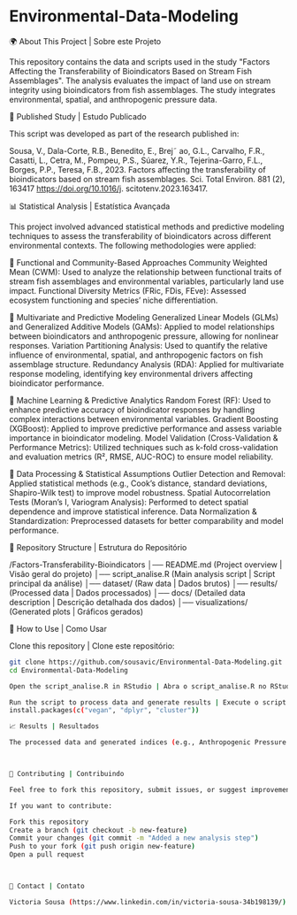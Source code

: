 # Environmental-Data-Modeling
🌍 About This Project | Sobre este Projeto

This repository contains the data and scripts used in the study "Factors Affecting the Transferability of Bioindicators Based on Stream Fish Assemblages". The analysis evaluates the impact of land use on stream integrity using bioindicators from fish assemblages. The study integrates environmental, spatial, and anthropogenic pressure data.


📰 Published Study | Estudo Publicado

This script was developed as part of the research published in:

Sousa, V., Dala-Corte, R.B., Benedito, E., Brej˜ ao, G.L., Carvalho, F.R., Casatti, L., Cetra, M., Pompeu, P.S., Súarez, Y.R., Tejerina-Garro, F.L., Borges, P.P., Teresa, F.B., 2023. Factors affecting the transferability of bioindicators based on stream fish assemblages. Sci. Total Environ. 881 (2), 163417 https://doi.org/10.1016/j. scitotenv.2023.163417.


📊 Statistical Analysis | Estatística Avançada

This project involved advanced statistical methods and predictive modeling techniques to assess the transferability of bioindicators across different environmental contexts. The following methodologies were applied:

📌 Functional and Community-Based Approaches
Community Weighted Mean (CWM): Used to analyze the relationship between functional traits of stream fish assemblages and environmental variables, particularly land use impact.
Functional Diversity Metrics (FRic, FDis, FEve): Assessed ecosystem functioning and species’ niche differentiation.

📌 Multivariate and Predictive Modeling
Generalized Linear Models (GLMs) and Generalized Additive Models (GAMs): Applied to model relationships between bioindicators and anthropogenic pressure, allowing for nonlinear responses.
Variation Partitioning Analysis: Used to quantify the relative influence of environmental, spatial, and anthropogenic factors on fish assemblage structure.
Redundancy Analysis (RDA): Applied for multivariate response modeling, identifying key environmental drivers affecting bioindicator performance.

📌 Machine Learning & Predictive Analytics
Random Forest (RF): Used to enhance predictive accuracy of bioindicator responses by handling complex interactions between environmental variables.
Gradient Boosting (XGBoost): Applied to improve predictive performance and assess variable importance in bioindicator modeling.
Model Validation (Cross-Validation & Performance Metrics): Utilized techniques such as k-fold cross-validation and evaluation metrics (R², RMSE, AUC-ROC) to ensure model reliability.

📌 Data Processing & Statistical Assumptions
Outlier Detection and Removal: Applied statistical methods (e.g., Cook’s distance, standard deviations, Shapiro-Wilk test) to improve model robustness.
Spatial Autocorrelation Tests (Moran’s I, Variogram Analysis): Performed to detect spatial dependence and improve statistical inference.
Data Normalization & Standardization: Preprocessed datasets for better comparability and model performance.

📂 Repository Structure | Estrutura do Repositório

/Factors-Transferability-Bioindicators
│── README.md  (Project overview | Visão geral do projeto)
│── script_analise.R  (Main analysis script | Script principal da análise)
│── dataset/  (Raw data | Dados brutos)
│── results/  (Processed data | Dados processados)
│── docs/  (Detailed data description | Descrição detalhada dos dados)
│── visualizations/  (Generated plots | Gráficos gerados)


📜 How to Use | Como Usar

Clone this repository | Clone este repositório:
```bash
git clone https://github.com/sousavic/Environmental-Data-Modeling.git
cd Environmental-Data-Modeling

Open the script_analise.R in RStudio | Abra o script_analise.R no RStudio.

Run the script to process data and generate results | Execute o script para processar os dados e gerar resultados.
install.packages(c("vegan", "dplyr", "cluster"))

📈 Results | Resultados

The processed data and generated indices (e.g., Anthropogenic Pressure Index - IPA) are stored in the results/ folder. Plots illustrating the relationships between land use and stream integrity can be found in visualizations/.



🤝 Contributing | Contribuindo

Feel free to fork this repository, submit issues, or suggest improvements.

If you want to contribute:

Fork this repository
Create a branch (git checkout -b new-feature)
Commit your changes (git commit -m "Added a new analysis step")
Push to your fork (git push origin new-feature)
Open a pull request



📧 Contact | Contato

Victoria Sousa (https://www.linkedin.com/in/victoria-sousa-34b198139/)  // victoria182sousa@gmail.com
